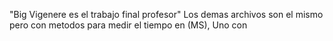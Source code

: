 "Big Vigenere es el trabajo final profesor"
Los demas archivos son el mismo pero con metodos para medir el tiempo en (MS), Uno con
